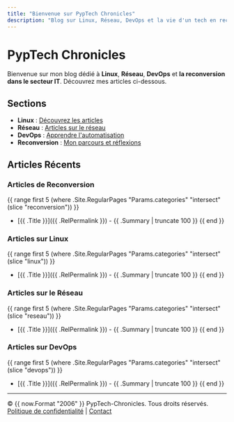 ```yaml
---
title: "Bienvenue sur PypTech Chronicles"
description: "Blog sur Linux, Réseau, DevOps et la vie d'un tech en reconversion."
---
```


# PypTech Chronicles

Bienvenue sur mon blog dédié à **Linux**, **Réseau**, **DevOps** et **la reconversion dans le secteur IT**. Découvrez mes articles ci-dessous.

## Sections

- **Linux** : [Découvrez les articles](/categories/linux/)
- **Réseau** : [Articles sur le réseau](/categories/reseau/)
- **DevOps** : [Apprendre l'automatisation](/categories/devops/)
- **Reconversion** : [Mon parcours et réflexions](/categories/reconversion/)

## Articles Récents

### Articles de Reconversion

{{ range first 5 (where .Site.RegularPages "Params.categories" "intersect" (slice "reconversion")) }}

- [{{ .Title }}]({{ .RelPermalink }}) - {{ .Summary | truncate 100 }}
  {{ end }}

### Articles sur Linux

{{ range first 5 (where .Site.RegularPages "Params.categories" "intersect" (slice "linux")) }}

- [{{ .Title }}]({{ .RelPermalink }}) - {{ .Summary | truncate 100 }}
  {{ end }}

### Articles sur le Réseau

{{ range first 5 (where .Site.RegularPages "Params.categories" "intersect" (slice "reseau")) }}

- [{{ .Title }}]({{ .RelPermalink }}) - {{ .Summary | truncate 100 }}
  {{ end }}

### Articles sur DevOps

{{ range first 5 (where .Site.RegularPages "Params.categories" "intersect" (slice "devops")) }}

- [{{ .Title }}]({{ .RelPermalink }}) - {{ .Summary | truncate 100 }}
  {{ end }}

---

© {{ now.Format "2006" }} PypTech-Chronicles. Tous droits réservés.
[Politique de confidentialité](#) | [Contact](#)
